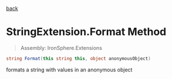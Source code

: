 ﻿

[back](/IronSphere.Extensions/types/StringExtension)

# StringExtension.Format Method

> Assembly: IronSphere.Extensions

```csharp
string Format(this string this, object anonymousObject)
```

formats a string with values in an anonymous object

 